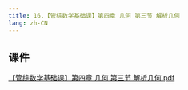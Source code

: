 ```yaml
---
title: 16.【管综数学基础课】第四章 几何 第三节 解析几何
lang: zh-CN
---
```


## 课件
[【管综数学基础课】第四章 几何 第三节 解析几何.pdf](/math%2F1.%E6%95%B0%E5%AD%A6-%E5%9F%BA%E7%A1%80%E7%9F%A5%E8%AF%86%2F16.%E3%80%90%E7%AE%A1%E7%BB%BC%E6%95%B0%E5%AD%A6%E5%9F%BA%E7%A1%80%E8%AF%BE%E3%80%91%E7%AC%AC%E5%9B%9B%E7%AB%A0%20%E5%87%A0%E4%BD%95%20%E7%AC%AC%E4%B8%89%E8%8A%82%20%E8%A7%A3%E6%9E%90%E5%87%A0%E4%BD%95%2F%E3%80%90%E7%AE%A1%E7%BB%BC%E6%95%B0%E5%AD%A6%E5%9F%BA%E7%A1%80%E8%AF%BE%E3%80%91%E7%AC%AC%E5%9B%9B%E7%AB%A0%20%E5%87%A0%E4%BD%95%20%E7%AC%AC%E4%B8%89%E8%8A%82%20%E8%A7%A3%E6%9E%90%E5%87%A0%E4%BD%95.pdf)



